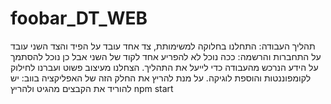 # foobar_DT_WEB
תהליך העבודה: התחלנו בחלוקה למשימותת, צד אחד עובד על הפיד והצד השני עובד על התחברות והרשמה: ככה נוכל לא להפריע אחד לקוד של השני אבל כן נוכל להסתמך על הידע הנרכש מהעבודה כדי לייעל את התהליך. הצחלנו מעיצוב פשוט ועברנו לחילוק לקומפוננטות והוספת לוגיקה.
על מנת להריץ את החלק הזה של האפליקציה בווב: יש להוריד את הקבצים מהגיט ולהריץ npm start
